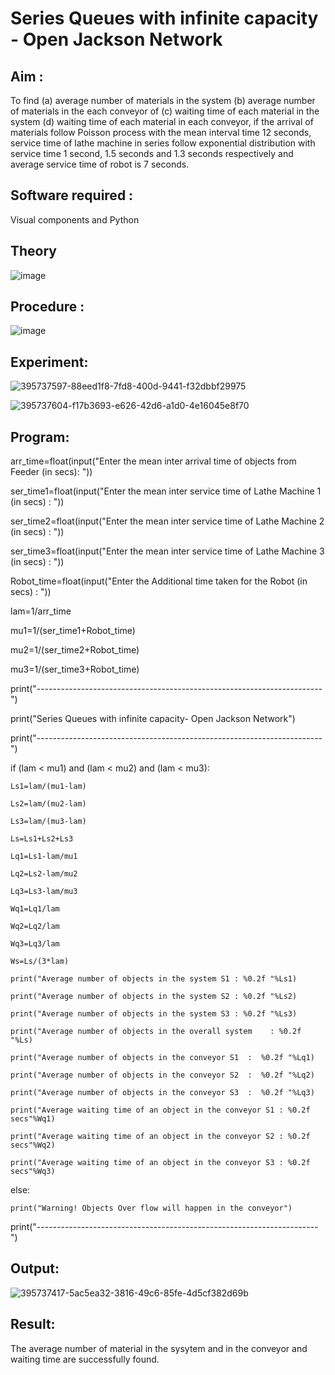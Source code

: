 # Series Queues with infinite capacity - Open Jackson Network

## Aim :
To find (a) average number of materials in the system (b) average number of materials in the each conveyor of (c) waiting time of each material in the system (d) waiting time of each material in each conveyor, if the arrival  of materials follow Poisson process with the mean interval time 12 seconds, service time of  lathe machine in series follow exponential distribution  with service time  1 second, 1.5 seconds and 1.3 seconds respectively and average service time of robot is 7 seconds.

## Software required :
Visual components and Python

## Theory

![image](https://user-images.githubusercontent.com/103921593/203239736-7b81f599-71a8-4ae7-b63e-5d98acd9ea54.png)


## Procedure :

![image](https://user-images.githubusercontent.com/103921593/203239789-bc870dce-6727-487b-a0e2-4fc3f5114889.png)


## Experiment:
![395737597-88eed1f8-7fd8-400d-9441-f32dbbf29975](https://github.com/user-attachments/assets/13b08b03-599a-41a6-b367-2bd6627c9f84)

![395737604-f17b3693-e626-42d6-a1d0-4e16045e8f70](https://github.com/user-attachments/assets/faef298a-fd13-429a-9fca-dd9d4e7f8a94)


## Program:
arr_time=float(input("Enter the mean inter arrival time of objects from Feeder (in secs): "))

ser_time1=float(input("Enter the mean inter service time of Lathe Machine 1 (in secs) : "))

ser_time2=float(input("Enter the mean inter service time of Lathe Machine 2 (in secs) : "))

ser_time3=float(input("Enter the mean inter service time of Lathe Machine 3 (in secs) : "))

Robot_time=float(input("Enter the Additional time taken for the Robot (in secs) : "))

lam=1/arr_time

mu1=1/(ser_time1+Robot_time)

mu2=1/(ser_time2+Robot_time)

mu3=1/(ser_time3+Robot_time)

print("-----------------------------------------------------------------------")

print("Series Queues with infinite capacity- Open Jackson Network")

print("-----------------------------------------------------------------------")

if (lam < mu1) and (lam < mu2) and (lam < mu3):
```
Ls1=lam/(mu1-lam)

Ls2=lam/(mu2-lam)

Ls3=lam/(mu3-lam)

Ls=Ls1+Ls2+Ls3

Lq1=Ls1-lam/mu1

Lq2=Ls2-lam/mu2

Lq3=Ls3-lam/mu3

Wq1=Lq1/lam

Wq2=Lq2/lam

Wq3=Lq3/lam

Ws=Ls/(3*lam)

print("Average number of objects in the system S1 : %0.2f "%Ls1)

print("Average number of objects in the system S2 : %0.2f "%Ls2)

print("Average number of objects in the system S3 : %0.2f "%Ls3)

print("Average number of objects in the overall system    : %0.2f "%Ls)

print("Average number of objects in the conveyor S1  :  %0.2f "%Lq1)

print("Average number of objects in the conveyor S2  :  %0.2f "%Lq2)

print("Average number of objects in the conveyor S3  :  %0.2f "%Lq3)

print("Average waiting time of an object in the conveyor S1 : %0.2f secs"%Wq1)

print("Average waiting time of an object in the conveyor S2 : %0.2f secs"%Wq2)

print("Average waiting time of an object in the conveyor S3 : %0.2f secs"%Wq3)
```
else:
```
print("Warning! Objects Over flow will happen in the conveyor")
```
print("----------------------------------------------------------------------")


## Output:
![395737417-5ac5ea32-3816-49c6-85fe-4d5cf382d69b](https://github.com/user-attachments/assets/efe416a6-b167-48c0-921e-a258c1ffa92d)


## Result:
The average number of material in the sysytem and in the conveyor and waiting time are successfully found.
